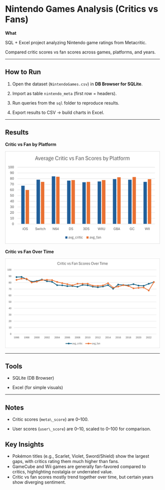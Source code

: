 # Nintendo Games Analysis (Critics vs Fans)



**What**  

SQL + Excel project analyzing Nintendo game ratings from Metacritic.  

Compared critic scores vs fan scores across games, platforms, and years.



---



## How to Run

1. Open the dataset (`NintendoGames.csv`) in **DB Browser for SQLite**.

2. Import as table `nintendo_meta` (first row = headers).

3. Run queries from the `sql` folder to reproduce results.

4. Export results to CSV → build charts in Excel.



---



## Results



**Critic vs Fan by Platform**

![Platform Scores](dashboard/platform_scores.png)



**Critic vs Fan Over Time**

![Yearly Trend](dashboard/critic_vs_fan_over_time.png)



---



## Tools

- SQLite (DB Browser)

- Excel (for simple visuals)



---



## Notes

- Critic scores (`meta\_score`) are 0–100.  

- User scores (`user\_score`) are 0–10, scaled to 0–100 for comparison.


## Key Insights
- Pokémon titles (e.g., Scarlet, Violet, Sword/Shield) show the largest gaps, with critics rating them much higher than fans.  
- GameCube and Wii games are generally fan-favored compared to critics, highlighting nostalgia or underrated value.  
- Critic vs fan scores mostly trend together over time, but certain years show diverging sentiment.  
